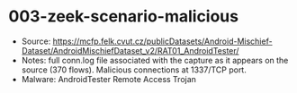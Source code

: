 # 003-zeek-scenario-malicious

- Source: https://mcfp.felk.cvut.cz/publicDatasets/Android-Mischief-Dataset/AndroidMischiefDataset_v2/RAT01_AndroidTester/
- Notes: full conn.log file associated with the capture as it appears on the source (370 flows). Malicious connections at 1337/TCP port. 
- Malware: AndroidTester Remote Access Trojan
